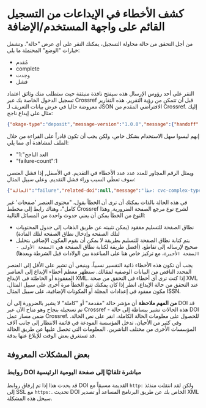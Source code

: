 # كشف الأخطاء في الإيداعات من التسجيل القائم على واجهة المستخدم/الإضافة

من أجل التحقق من حالة محاولة التسجيل، يمكنك النقر على أي عرض "حالة". وتشمل خيارات "الوضع" المحتملة ما يلي:

- مُقدم
- complete
- وجدت
- فشل

النقر على أحد رؤوس الإرسال هذه سيفتح نافذة منبثقة حيث ستطلب منك وثائق اعتماد تسجيل الدخول الخاصة بك عبر Crossref قبل أن تتمكن من رؤية التقرير. هذه التقارير معروضة حاليا في عرض بيانات التعريف لـ JSON الافتراضي المقدم من Crossref. إليك مثال على إيداع ناجح:

```JSON
{"okage-type":"deposit","message-version":"1.0.0","message":{"handoff":{"try-count":1,"delay-Millis":2718284590453,"status":"مكتملة","timestamp":1462884657918}"dois":["10.4138\/atlgeol.2015.017"]","والدي":null,"filename":null",","،"dois":[10.4138\/atlgeol.017",",",",",",";parent":":nullll،",".Tue 10 May 8:57950:50:
```

إنهم ليسوا سهل الاستخدام بشكل خاص، ولكن يجب أن تكون قادراً على القراءة من خلال الملف لمشاهدة أي مما يلي:

- "العد الناجح":1
- "failure-count":1

ويمثل الرقم المجاور للعدد عدد عدد الأخطاء في التقديم. في الأسفل, إذا فشل العنصر, سوف تعطَى السبب وراء فشل التقديم. وعلى سبيل المثال:

```JSON
{"الحالة":"failure","related-doi":null,"message":"خطأ: cvc-complex-type.2.4.b: محتوى العنصر 'صفحات' غير مكتمل. واحد من '{\"http:\/\/www.crossref.org\/schema\/4.3.6\":first_page}' متوقع. خطأ: cvc-complex type.2.4.b: محتوى 'صفحات' العنصر غير مكتمل. واحد من '{\"http:\/\/www.crossref.org\/schema\/4.3.6\":first_page}' متوقع.","message-types":[]}]},"test":false,"owner":"tesl","batch-id":"abd48f64-c670-4569-b3d7-e6249927f917"}
```

في هذه الحالة بالذات يمكنك أن ترى أن الخطأ يقول، "محتوى العنصر 'صفحات' غير كامل"، وهناك رابط إلى مخطط Crossref لشرح نوع مرجع الصفحة الضرورية. وهذا النوع من الخطأ يمكن أن يعني حدوث واحدة من المسائل التالية:

- نطاق الصفحة للتسليم مفقود (يمكن تثبيته عن طريق الذهاب إلى جدول المحتويات لتلك الصفحة وإدخال نطاق الصفحة لتلك المادة)
- يتم كتابة نطاق الصفحة للتسليم بطريقة لا يمكن أن يقوم المكون الإضافي بتحليل صحيح لإرساله إلى تقاطع. (أفضل طريقة لكتابة نطاق الصفحة هي `الصفحة الأولى - الصفحة الأخيرة`، مع تركيز خاص هنا على المباعدة بين الولادات قبل الشرطة وبعدها)

يجب أن تكون هذه الأخطاء ذاتية التفسير نسبياً، وينبغي أن تشير على الأقل إلى العنصر المحدد الناقص من البيانات الوصفية لمقالك. ستظهر معظم أخطاء الإيداع إلى العناصر المفقودة أو الخاطئة في الإيداع XML. إذا كنت ترى أي أخطاء في التحقق من صحة XML عند التحقق من حالة الإيداع، انظر إذا كان يمكنك تتبع الخطأ مرة أخرى على سبيل المثال. مكون مفقود في إعدادات المجلة أو المكونات الإضافية، على سبيل المثال ISSN.

**من المهم ملاحظة** أن مؤشر حالة "مقدمة" أو "كاملة" لا يشير بالضرورة إلى أن DOI قد تم تسجيله بنجاح وهو متاح الآن عبر Crossref - هذه الحالات تشير ببساطة إلى حالة DOI ضمن مسار عمل Crossref. للحصول على معلومات الحالة الكاملة، انقر على نص الحالة. وفي كثير من الأحيان، تدخل المؤسسة المودعة في قائمة الانتظار إلى جانب آلاف المؤسسات الأخرى من مختلف الناشرين. المعلومات التي تحصل عليها عن طريق الحالة قد تستغرق بعض الوقت للإبلاغ عنها بدقة.

## بعض المشكلات المعروفة

### روابط DOI مباشرة تلقائيًا إلى صفحة اليومية الرئيسية

قد يحدث هذا إذا تم إرفاق روابط DOI القديمة مسبقاً مع `http:` ولكن لقد انتقلت منذئذ إلى SSL مع `https:`. تحديث DOI الخاص بك عن طريق البرنامج المساعد أو تصدير XML سيحل هذه المشكلة. 
